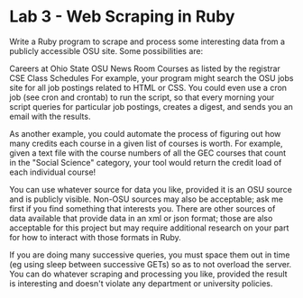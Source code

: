 # Lab 3 - Web Scraping in Ruby

Write a Ruby program to scrape and process some interesting data from a publicly accessible OSU site. Some possibilities are:

Careers at Ohio State
OSU News Room
Courses as listed by the registrar
CSE Class Schedules
For example, your program might search the OSU jobs site for all job postings related to HTML or CSS. You could even use a cron job (see cron and crontab) to run the script, so that every morning your script queries for particular job postings, creates a digest, and sends you an email with the results.

As another example, you could automate the process of figuring out how many credits each course in a given list of courses is worth. For example, given a text file with the course numbers of all the GEC courses that count in the "Social Science" category, your tool would return the credit load of each individual course!

You can use whatever source for data you like, provided it is an OSU source and is publicly visible. Non-OSU sources may also be acceptable; ask me first if you find something that interests you. There are other sources of data available that provide data in an xml or json format; those are also acceptable for this project but may require additional research on your part for how to interact with those formats in Ruby.

If you are doing many successive queries, you must space them out in time (eg using sleep between successive GETs) so as to not overload the server. You can do whatever scraping and processing you like, provided the result is interesting and doesn't violate any department or university policies.
